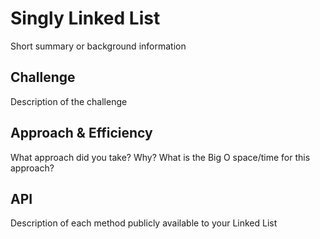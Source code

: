 # Singly Linked List
 Short summary or background information 

## Challenge
 Description of the challenge 

## Approach & Efficiency
 What approach did you take? Why? What is the Big O space/time for this approach?

## API
 Description of each method publicly available to your Linked List 